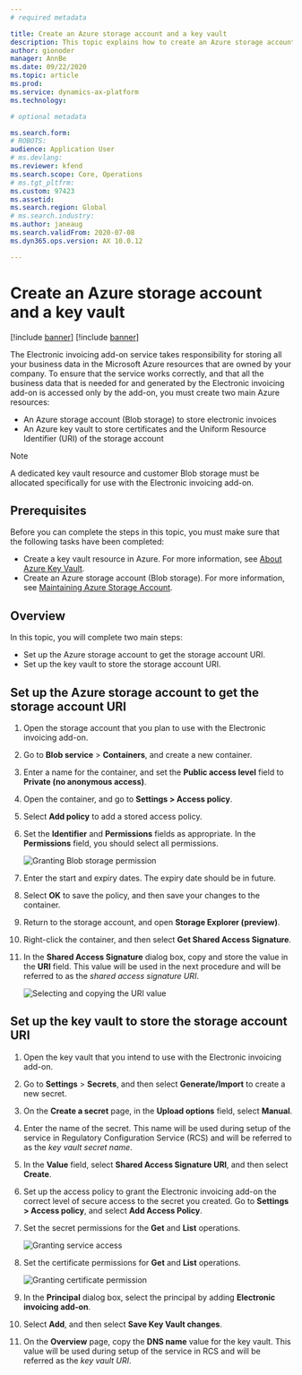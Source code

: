 ```yaml
---
# required metadata

title: Create an Azure storage account and a key vault
description: This topic explains how to create an Azure storage account and key vault. 
author: gionoder
manager: AnnBe
ms.date: 09/22/2020
ms.topic: article
ms.prod: 
ms.service: dynamics-ax-platform
ms.technology: 

# optional metadata

ms.search.form: 
# ROBOTS: 
audience: Application User
# ms.devlang: 
ms.reviewer: kfend
ms.search.scope: Core, Operations
# ms.tgt_pltfrm: 
ms.custom: 97423
ms.assetid: 
ms.search.region: Global
# ms.search.industry: 
ms.author: janeaug
ms.search.validFrom: 2020-07-08
ms.dyn365.ops.version: AX 10.0.12

---
```


# Create an Azure storage account and a key vault

[!include [banner](../includes/banner.md)]
[!include [banner](../includes/preview-banner.md)]


The Electronic invoicing add-on service takes responsibility for storing all your business data in the Microsoft Azure resources that are owned by your company. To ensure that the service works correctly, and that all the business data that is needed for and generated by the Electronic invoicing add-on is accessed only by the add-on, you must create two main Azure resources:

- An Azure storage account (Blob storage) to store electronic invoices
- An Azure key vault to store certificates and the Uniform Resource Identifier (URI) of the storage account

> [!NOTE]
> A dedicated key vault resource and customer Blob storage must be allocated specifically for use with the Electronic invoicing add-on.

## Prerequisites

Before you can complete the steps in this topic, you must make sure that the following tasks have been completed:

- Create a key vault resource in Azure. For more information, see [About Azure Key Vault](https://docs.microsoft.com/azure/key-vault/general/overview).
- Create an Azure storage account (Blob storage). For more information, see [Maintaining Azure Storage Account](https://docs.microsoft.com/azure/storage/blobs/).

## Overview

In this topic, you will complete two main steps:

- Set up the Azure storage account to get the storage account URI.
- Set up the key vault to store the storage account URI.

## Set up the Azure storage account to get the storage account URI

1. Open the storage account that you plan to use with the Electronic invoicing add-on.
2. Go to **Blob service** \> **Containers**, and create a new container.
3. Enter a name for the container, and set the **Public access level** field to **Private (no anonymous access)**.
4. Open the container, and go to **Settings \> Access policy**.
5. Select **Add policy** to add a stored access policy.
6. Set the **Identifier** and **Permissions** fields as appropriate. In the **Permissions** field, you should select all permissions.

    ![Granting Blob storage permission](media/e-Invoicing-services-create-azure-resources-grant-blob-permissions.png)

7. Enter the start and expiry dates. The expiry date should be in future.
8. Select **OK** to save the policy, and then save your changes to the container.
9. Return to the storage account, and open **Storage Explorer (preview)**.
10. Right-click the container, and then select **Get Shared Access Signature**.
11. In the **Shared Access Signature** dialog box, copy and store the value in the **URI** field. This value will be used in the next procedure and will be referred to as the *shared access signature URI*.

    ![Selecting and copying the URI value](media/e-Invoicing-services-create-azure-resources-select-and-copy-uri.png)

## Set up the key vault to store the storage account URI

1. Open the key vault that you intend to use with the Electronic invoicing add-on.
2. Go to **Settings** \> **Secrets**, and then select **Generate/Import** to create a new secret.
3. On the **Create a secret** page, in the **Upload options** field, select **Manual**.
4. Enter the name of the secret. This name will be used during setup of the service in Regulatory Configuration Service (RCS) and will be referred to as the *key vault secret name*.
5. In the **Value** field, select **Shared Access Signature URI**, and then select **Create**.
6. Set up the access policy to grant the Electronic invoicing add-on the correct level of secure access to the secret you created. Go to **Settings \> Access policy**, and select **Add Access Policy**.
7. Set the secret permissions for the **Get** and **List** operations.

    ![Granting service access](media/e-Invoicing-services-create-azure-resources-grant-service-access.png)

8. Set the certificate permissions for **Get** and **List** operations.

    ![Granting certificate permission](media/e-Invoicing-services-create-azure-resources-grant-certificate-permission.png)

9. In the **Principal** dialog box, select the principal by adding **Electronic invoicing add-on**.
10. Select **Add**, and then select **Save Key Vault changes**.
11. On the **Overview** page, copy the **DNS name** value for the key vault. This value will be used during setup of the service in RCS and will be referred as the *key vault URI*.
